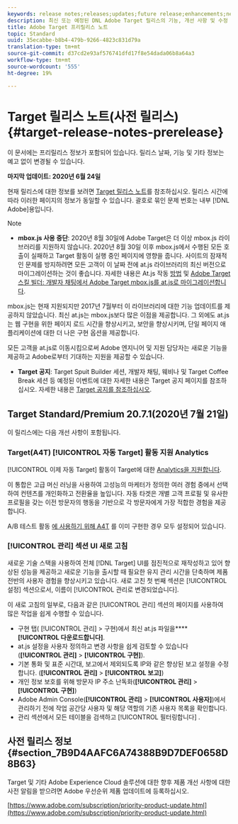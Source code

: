 ```yaml
---
keywords: release notes;releases;updates;future release;enhancements;new features;fixes;updates
description: 최신 또는 예정된 DNL Adobe Target 릴리스의 기능, 개선 사항 및 수정 사항에 대한 정보를 제공하는 릴리스 노트입니다.
title: Adobe Target 프리릴리스 노트
topic: Standard
uuid: 35ecabbe-b8b4-479b-9266-4823c831d79a
translation-type: tm+mt
source-git-commit: d37cd2e93af576741dfd17f8e54dada06b8a64a3
workflow-type: tm+mt
source-wordcount: '555'
ht-degree: 19%

---
```



# Target 릴리스 노트(사전 릴리스){#target-release-notes-prerelease}

이 문서에는 프리릴리스 정보가 포함되어 있습니다. 릴리스 날짜, 기능 및 기타 정보는 예고 없이 변경될 수 있습니다.

**마지막 업데이트: 2020년 6월 24일**

현재 릴리스에 대한 정보를 보려면 [Target 릴리스 노트](release-notes.md)를 참조하십시오. 릴리스 시간에 따라 이러한 페이지의 정보가 동일할 수 있습니다. 괄호로 묶인 문제 번호는 내부 [!DNL Adobe]용입니다.

>[!NOTE]
>
>* **mbox.js 사용 중단**: 2020년 8월 30일에 Adobe Target은 더 이상 mbox.js 라이브러리를 지원하지 않습니다. 2020년 8월 30일 이후 mbox.js에서 수행된 모든 호출이 실패하고 Target 활동이 실행 중인 페이지에 영향을 줍니다. 사이트의 잠재적인 문제를 방지하려면 모든 고객이 이 날짜 전에 at.js 라이브러리의 최신 버전으로 마이그레이션하는 것이 좋습니다. 자세한 내용은 At.js 작동 [방법](/help/c-implementing-target/c-implementing-target-for-client-side-web/c-how-atjs-works/how-atjs-works.md) 및 [Adobe Target 스킬 빌더: 개발자 채팅에서 Adobe Target mbox.js를 at.js로 마이그레이션합니다](https://seminars.adobeconnect.com/ptdo6mfo6qn6/?proto=true).
   >
   >   
   mbox.js는 현재 지원되지만 2017년 7월부터 이 라이브러리에 대한 기능 업데이트를 제공하지 않았습니다. 최신 at.js는 mbox.js보다 많은 이점을 제공합니다. 그 외에도 at.js는 웹 구현을 위한 페이지 로드 시간을 향상시키고, 보안을 향상시키며, 단일 페이지 애플리케이션에 대한 더 나은 구현 옵션을 제공합니다.
   >
   >   
   모든 고객을 at.js로 이동시킴으로써 Adobe 엔지니어 및 지원 담당자는 새로운 기능을 제공하고 Adobe로부터 기대하는 지원을 제공할 수 있습니다.
   >
   >
* **Target 공지**: Target Spuit Builder 세션, 개발자 채팅, 웨비나 및 Target Coffee Break 세션 등 예정된 이벤트에 대한 자세한 내용은 Target 공지 페이지를 참조하십시오. 자세한 내용은 [Target 공지를 참조하십시오](/help/r-release-notes/target-announcements.md).


## Target Standard/Premium 20.7.1(2020년 7월 21일)

이 릴리스에는 다음 개선 사항이 포함됩니다.

### Target(A4T) [!UICONTROL 자동 Target] 활동 지원 Analytics

[!UICONTROL 이제 자동 Target] 활동이 Target에 대한 [Analytics을 지원합니다](/help/c-integrating-target-with-mac/a4t/a4t.md).

이 통합은 고급 머신 러닝을 사용하여 고성능의 마케터가 정의한 여러 경험 중에서 선택하여 컨텐츠를 개인화하고 전환율을 높입니다. 자동 타겟은 개별 고객 프로필 및 유사한 프로필을 갖는 이전 방문자의 행동을 기반으로 각 방문자에게 가장 적합한 경험을 제공합니다.

A/B 테스트 활동 [에 사용하기 위해 A4T](/help/c-integrating-target-with-mac/a4t/a4timplementation.md) 를 이미 구현한 경우 모두 설정되어 있습니다.

### [!UICONTROL 관리] 섹션 UI 새로 고침

새로운 기술 스택을 사용하여 전체 [!DNL Target] UI를 점진적으로 재작성하고 있어 향상된 성능을 제공하고 새로운 기능을 출시할 때 필요한 유지 관리 시간을 단축하며 제품 전반의 사용자 경험을 향상시키고 있습니다. 새로 고친 첫 번째 섹션은 [!UICONTROL 설정] 섹션으로서, 이름이 [!UICONTROL 관리로 변경되었습니다].

이 새로 고침의 일부로, 다음과 같은 [!UICONTROL 관리] 섹션의 페이지를 사용하여 많은 작업을 쉽게 수행할 수 있습니다.

* 구현 탭( [!UICONTROL 관리] > 구현)에서 최신 at.js 파일을&#x200B;**** **[!UICONTROL 다운로드합니다]**.
* at.js 설정을 사용자 정의하고 변경 사항을 쉽게 검토할 수 있습니다(**[!UICONTROL 관리]** > **[!UICONTROL 구현]**).
* 기본 통화 및 표준 시간대, 보고에서 제외되도록 IP와 같은 향상된 보고 설정을 수정합니다. (**[!UICONTROL 관리]** > **[!UICONTROL 보고]**)
* 개인 정보 보호를 위해 방문자 IP 주소 난독화(**[!UICONTROL 관리]** > **[!UICONTROL 구현]**)
* Adobe Admin Console(**[!UICONTROL 관리]** > **[!UICONTROL 사용자]**)에서 관리하기 전에 작업 공간당 사용자 및 해당 역할의 기존 사용자 목록을 확인합니다.
* 관리 섹션에서 모든 테이블을 검색하고 [!UICONTROL 필터링합니다] .

## 사전 릴리스 정보 {#section_7B9D4AAFC6A74388B9D7DEF0658D8B63}

Target 및 기타 Adobe Experience Cloud 솔루션에 대한 향후 제품 개선 사항에 대한 사전 알림을 받으려면 Adobe 우선순위 제품 업데이트에 등록하십시오.

[https://www.adobe.com/subscription/priority-product-update.html](https://www.adobe.com/subscription/priority-product-update.html)
